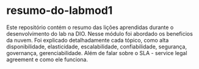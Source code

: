 # resumo-do-labmod1
Este repositório contém o resumo das lições aprendidas durante o desenvolvimento do lab na DIO.
Nesse módulo foi abordado os beneficios da nuvem. 
Foi explicado detalhadamente cada tópico, como alta disponibilidade, elasticidade, escalabilidade, confiabilidade, segurança, governança, gerenciabilidade.
Além de falar sobre o SLA - service legal agreement e como ele funciona.

